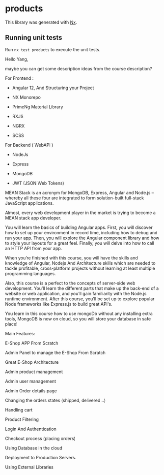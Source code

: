 # products

This library was generated with [Nx](https://nx.dev).

## Running unit tests

Run `nx test products` to execute the unit tests.


Hello Yang,

maybe you can get some description ideas from the course description?






For Frontend :

- Angular 12, And Structuring your Project

- NX Monorepo

- PrimeNg Material Library

- RXJS

- NGRX

- SCSS



For Backend ( WebAPI )

- NodeJs

- Express

- MongoDB

- JWT (JSON Web Tokens)



MEAN Stack is an acronym for MongoDB, Express, Angular and Node.js – whereby all these four are integrated to form solution-built full-stack JavaScript applications.

Almost, every web development player in the market is trying to become a MEAN stack app developer.

You will learn the basics of building Angular apps. First, you will discover how to set up your environment in record time, including how to debug and run your app. Then, you will explore the Angular component library and how to style your layouts for a great feel. Finally, you will delve into how to call an HTTP API from your app.

When you’re finished with this course, you will have the skills and knowledge of Angular, Nodejs And Architecture skills which are needed to tackle profitable, cross-platform projects without learning at least multiple programming languages.



Also, this course is a perfect to the concepts of server-side web development. You’ll learn the different parts that make up the back-end of a website or web application, and you’ll gain familiarity with the Node.js runtime environment. After this course, you’ll be set up to explore popular Node frameworks like Express.js to build great API's.

You learn in this course how to use mongoDb without any installing extra tools, MongoDB is now on cloud, so you will store your database in safe place!



Main Features:



E-Shop APP From Scratch

Admin Panel to manage the E-Shop From Scratch

Great E-Shop Architecture

Admin product management

Admin user management

Admin Order details page

Changing the orders states (shipped, delivered ..)

Handling cart

Product Filtering

Login And Authentication

Checkout process (placing orders)

Using Database in the cloud

Deployment to Production Servers.

Using External Libraries

